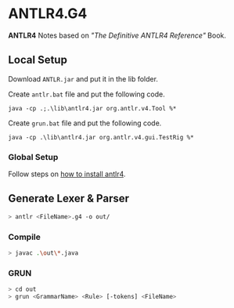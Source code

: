 # ANTLR4.G4

**ANTLR4** Notes based on *"The Definitive ANTLR4 Reference"* Book.

## Local Setup

Download `ANTLR.jar` and put it in the lib folder.

Create `antlr.bat` file and put the following code.

```batch
java -cp .;.\lib\antlr4.jar org.antlr.v4.Tool %*
```

Create `grun.bat` file and put the following code.

```batch
java -cp .\lib\antlr4.jar org.antlr.v4.gui.TestRig %*
```

### Global Setup

Follow steps on [how to install antlr4](https://stackoverflow.com/questions/41021963/how-to-install-antlr4).

## Generate Lexer \& Parser

```bash
> antlr <FileName>.g4 -o out/
```

### Compile

```bash
> javac .\out\*.java
```

### GRUN

```bash
> cd out
> grun <GrammarName> <Rule> [-tokens] <FileName>
```
